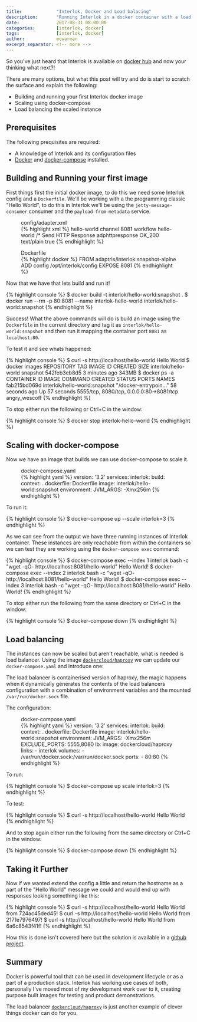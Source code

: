 ```yaml
---
title:             "Interlok, Docker and Load balacing"
description:       "Running Interlok in a docker container with a load balancer."
date:              2017-08-31 08:00:00
categories:        [interlok, docker]
tags:              [interlok, docker]
author:            mcwarman
excerpt_separator: <!-- more -->
---
```


So you've just heard that Interlok is available on [docker hub][interlok-docker-hub] and now your thinking what next?! 

<!-- more -->

There are many options, but what this post will try and do is start to scratch the surface and explain the following:

* Building and running your first Interlok docker image
* Scaling using docker-compose
* Load balancing the scaled instance

## Prerequisites

The following prequisites are required:

* A knowledge of Interlok and its configuration files
* [Docker][install-docker] and [docker-compose][install-docker-compose] installed.

## Building and Running your first image

First things first the initial docker image, to do this we need some Interlok config and a `Dockerfile`. We'll be working with a the programming classic "Hello World", to do this in Interlok we'll be using the `jetty-message-consumer` consumer and the `payload-from-metadata` service.

<figure class="highlight">
  <figcaption class="g code-caption">config/adapter.xml</figcaption>
{% highlight xml %}
<adapter>
  <unique-id>hello-world</unique-id>
  <channel-list>
    <channel>
      <unique-id>channel</unique-id>
      <consume-connection class="jetty-http-connection">
        <port>8081</port>
      </consume-connection>
      <produce-connection class="null-connection" />
      <workflow-list>
        <standard-workflow>
          <unique-id>workflow</unique-id>
          <consumer class="jetty-message-consumer">
            <destination class="configured-consume-destination">
              <configured-thread-name>hello-world</configured-thread-name>
              <destination>/*</destination>
            </destination>
            <parameter-handler class="jetty-http-ignore-parameters"/>
            <header-handler class="jetty-http-headers-as-metadata"/>
          </consumer>
          <service-collection class="service-list">
            <services>
              <payload-from-metadata-service>
                <template><![CDATA[Hello World!]]></template>
              </payload-from-metadata-service>
            </services>
          </service-collection>
          <producer class="jetty-standard-response-producer">
            <unique-id>Send HTTP Response</unique-id>
            <status-provider class="http-metadata-status">
              <code-key>adphttpresponse</code-key>
              <default-status>OK_200</default-status>
            </status-provider>
            <response-header-provider class="jetty-metadata-response-headers">
              <filter class="remove-all-metadata-filter"/>
            </response-header-provider>
            <content-type-provider class="http-raw-content-type-provider">
              <content-type>text/plain</content-type>
            </content-type-provider>
            <send-payload>true</send-payload>
          </producer>
        </standard-workflow>
      </workflow-list>
    </channel>
  </channel-list>
</adapter>  
{% endhighlight %}
</figure>

<figure class="highlight">
  <figcaption class="g code-caption">Dockerfile</figcaption>
{% highlight docker %}
FROM adaptris/interlok:snapshot-alpine
ADD config /opt/interlok/config
EXPOSE 8081
{% endhighlight %}
</figure>

Now that we have that lets build and run it!

{% highlight console %}
$ docker build -t interlok/hello-world:snapshot .
$ docker run --rm -p 80:8081 --name interlok-hello-world interlok/hello-world:snapshot
{% endhighlight %}

Success! What the above commands will do is build an image using the `Dockerfile` in the current directory and tag it as `interlok/hello-world:snapshot` and then run it mapping the container port `8081` as `localhost:80`.

To test it and see whats happened:

{% highlight console %}
$ curl -s http://localhost/hello-world
Hello World
$ docker images
REPOSITORY                             TAG                 IMAGE ID            CREATED             SIZE
interlok/hello-world                   snapshot            542feb3eb8d5        3 minutes ago       343MB
$ docker ps -a
CONTAINER ID        IMAGE                           COMMAND                  CREATED             STATUS                     PORTS                                      NAMES
fab215bd069d        interlok/hello-world:snapshot   "/docker-entrypoin..."   58 seconds ago      Up 57 seconds              5555/tcp, 8080/tcp, 0.0.0.0:80->8081/tcp   angry_wescoff
{% endhighlight %}

To stop either run the following or Ctrl+C in the window:

{% highlight console %}
$ docker stop interlok-hello-world
{% endhighlight %}

## Scaling with docker-compose

Now we have an image that builds we can use docker-compose to scale it. 

<figure class="highlight">
  <figcaption class="g code-caption">docker-compose.yaml</figcaption>
{% highlight yaml %}
version: '3.2'
services:
  interlok:
    build:
      context: .
      dockerfile: Dockerfile
    image: interlok/hello-world:snapshot
    environment:
      JVM_ARGS: -Xmx256m
{% endhighlight %}
</figure>

To run it:

{% highlight console %}
$ docker-compose up --scale interlok=3
{% endhighlight %}

As we can see from the output we have three running instances of Interlok container. These instances are only reachable from within the containers so we can test they are working using the `docker-compose exec` command:

{% highlight console %}
$ docker-compose exec --index 1 interlok bash  -c "wget -qO-  http://localhost:8081/hello-world"
Hello World!
$ docker-compose exec --index 2 interlok bash  -c "wget -qO-  http://localhost:8081/hello-world"
Hello World!
$ docker-compose exec --index 3 interlok bash  -c "wget -qO-  http://localhost:8081/hello-world"
Hello World!
{% endhighlight %}

To stop either run the following from the same directory or Ctrl+C in the window:

{% highlight console %}
$ docker-compose down
{% endhighlight %}

## Load balancing

The instances can now be scaled but aren't reachable, what is needed is load balancer. Using the image [`dockercloud/haproxy`][dockercloud-haproxy] we can update our `docker-compose.yaml` and introduce one:

The load balancer is containerised version of haproxy, the magic happens when it dynamically generates the contents of the load balancers configuration with a combination of environment variables and the mounted `/var/run/docker.sock` file.

The configuration:

<figure class="highlight">
  <figcaption class="g code-caption">docker-compose.yaml</figcaption>
{% highlight yaml %}
version: '3.2'
services:
  interlok:
    build:
      context: .
      dockerfile: Dockerfile
    image: interlok/hello-world:snapshot
    environment:
      JVM_ARGS: -Xmx256m
      EXCLUDE_PORTS: 5555,8080
  lb:
    image: dockercloud/haproxy
    links:
      - interlok
    volumes:
      - /var/run/docker.sock:/var/run/docker.sock
    ports:
      - 80:80
{% endhighlight %}
</figure>

To run:

{% highlight console %}
$ docker-compose up scale interlok=3
{% endhighlight %}

To test:

{% highlight console %}
$ curl -s http://localhost/hello-world
Hello World
{% endhighlight %}

And to stop again either run the following from the same directory or Ctrl+C in the window:

{% highlight console %}
$ docker-compose down
{% endhighlight %}


## Taking it Further

Now if we wanted extend the config a little and return the hostname as a part of the "Hello World" message we could and would end up with responses looking something like this:

{% highlight console %}
$ curl -s http://localhost/hello-world
Hello World from 724ac45ded45!
$ curl -s http://localhost/hello-world
Hello World from 2171e7976497!
$ curl -s http://localhost/hello-world
Hello World from 6a6c8543f41f!
{% endhighlight %}

How this is done isn't covered here but the solution is available in a [github project][demo].

## Summary

Docker is powerful tool that can be used in development lifecycle or as a part of a production stack. Interlok has working use cases of both, personally I've moved most of my development work over to it, creating purpose built images for testing and product demonstrations.

The load balancer [`dockercloud/haproxy`][dockercloud-haproxy] is just another example of clever things docker can do for you.

[install-docker]: https://docs.docker.com/engine/installation/
[install-docker-compose]: https://docs.docker.com/compose/install/
[interlok-docker-hub]: https://hub.docker.com/r/adaptris/interlok/
[dockercloud-haproxy]: https://github.com/docker/dockercloud-haproxy
[demo]: https://github.com/mcwarman/interlok-load-balanced